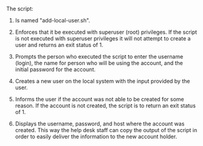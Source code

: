 The script:

1) Is named "add-local-user.sh".

2) Enforces that it be executed with superuser (root) privileges.  If the script is not executed with superuser privileges it will not attempt to create a user 
and returns an exit status of 1.

3) Prompts the person who executed the script to enter the username (login), the name for person who will be using the account, and the initial password for the 
account.

4) Creates a new user on the local system with the input provided by the user.

5) Informs the user if the account was not able to be created for some reason.  If the account is not created, the script is to return an exit status of 1.

6) Displays the username, password, and host where the account was created.  This way the help desk staff can copy the output of the script in order to easily 
deliver the information to the new account holder.
